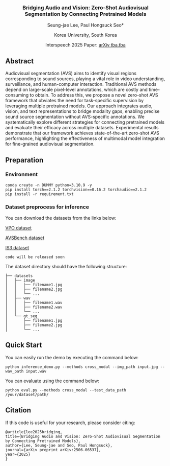 <div align="center">
<h3>Bridging Audio and Vision: Zero-Shot Audiovisual Segmentation by Connecting Pretrained Models</h3>

Seung-jae Lee, Paul Hongsuck Seo*

  Korea University, South Korea

Interspeech 2025 Paper: [arXiv tba.tba](about:blank)

<div align="left">

## Abstract

Audiovisual segmentation (AVS) aims to identify visual regions corresponding to sound sources, playing a vital role in video understanding, surveillance, and human-computer interaction. Traditional AVS methods depend on large-scale pixel-level annotations, which are costly and time-consuming to obtain. To address this, we propose a novel zero-shot AVS framework that  obviates the need for task-specific supervision by leveraging multiple pretrained models. Our approach integrates audio, vision, and text representations to bridge modality gaps, enabling precise sound source segmentation without AVS-specific annotations. We systematically explore different strategies for connecting pretrained models and evaluate their efficacy across multiple datasets. Experimental results demonstrate that our framework achieves state-of-the-art zero-shot AVS performance, highlighting the effectiveness of multimodal model integration for fine-grained audiovisual segmentation.

## Preparation


### Environment

    conda create -n DUMMY python=3.10.9 -y
    pip install torch==2.1.2 torchvision==0.16.2 torchaudio==2.1.2
    pip install -r requirement.txt

### Dataset preprocess for inference

You can download the datasets from the links below:

[VPO dataset](https://github.com/cyh-0/CAVP)

[AVSBench dataset](https://github.com/OpenNLPLab/AVSBench)

[IS3 dataset](https://github.com/kaistmm/SSLalignment)


    code will be released soon

The dataset directory should have the following structure:

    ├── datasets
    │   ├── image
    │   │   ├── filename1.jpg
    │   │   ├── filename2.jpg
    │   │   └── ...
    │   ├── wav
    │   │   ├── filename1.wav
    │   │   ├── filename2.wav
    │   │   └── ...
    │   └── gt_seg
    │       ├── filename1.jpg
    │       ├── filename2.jpg
    │       └── ...



## Quick Start


You can easily run the demo by executing the command below:

    python inference_demo.py --methods cross_modal --img_path input.jpg --wav_path input.wav 

You can evaluate using the command below:

    python eval.py --methods cross_modal --test_data_path /your/dataset/path/


## Citation

If this code is useful for your research, please consider citing:

    @article{lee2025bridging,
    title={Bridging Audio and Vision: Zero-Shot Audiovisual Segmentation by Connecting Pretrained Models},
    author={Lee, Seung-jae and Seo, Paul Hongsuck},
    journal={arXiv preprint arXiv:2506.06537},
    year={2025}
    }
